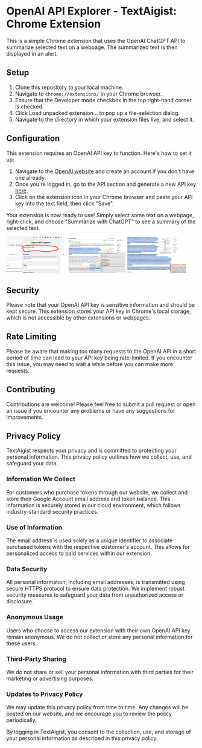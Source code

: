 # OpenAI API Explorer - TextAigist: Chrome Extension

This is a simple Chrome extension that uses the OpenAI ChatGPT API to summarize selected text on a webpage. The summarized text is then displayed in an alert.

## Setup

1. Clone this repository to your local machine.
2. Navigate to `chrome://extensions/` in your Chrome browser.
3. Ensure that the Developer mode checkbox in the top right-hand corner is checked.
4. Click Load unpacked extension… to pop up a file-selection dialog.
5. Navigate to the directory in which your extension files live, and select it.

## Configuration

This extension requires an OpenAI API key to function. Here's how to set it up:

1. Navigate to the [OpenAI website](https://www.openai.com/) and create an account if you don't have one already.
2. Once you're logged in, go to the API section and generate a new API key [here](https://platform.openai.com/account/api-keys).
3. Click on the extension icon in your Chrome browser and paste your API key into the text field, then click "Save".

Your extension is now ready to use! Simply select some text on a webpage, right-click, and choose "Summarize with ChatGPT" to see a summary of the selected text.

<div>
<img src="./screenshots/step1.png" width="31%" alt="Paste API key in browser popup">
<img src="./screenshots/step2.png" width="31%" alt="Select text and choose OpenAI API Explorer - TextAigist">
<img src="./screenshots/step3.png" width="31%" alt="Wait couple of seconds and see summary in popup">
</div>

## Security

Please note that your OpenAI API key is sensitive information and should be kept secure. This extension stores your API key in Chrome's local storage, which is not accessible by other extensions or webpages. 

## Rate Limiting

Please be aware that making too many requests to the OpenAI API in a short period of time can lead to your API key being rate-limited. If you encounter this issue, you may need to wait a while before you can make more requests.

## Contributing

Contributions are welcome! Please feel free to submit a pull request or open an issue if you encounter any problems or have any suggestions for improvements.

## Privacy Policy

TextAigist respects your privacy and is committed to protecting your personal information. This privacy policy outlines how we collect, use, and safeguard your data.

### Information We Collect

For customers who purchase tokens through our website, we collect and store their Google Account email address and token balance. This information is securely stored in our cloud environment, which follows industry-standard security practices.

### Use of Information

The email address is used solely as a unique identifier to associate purchased tokens with the respective customer's account. This allows for personalized access to paid services within our extension.

### Data Security

All personal information, including email addresses, is transmitted using secure HTTPS protocol to ensure data protection. We implement robust security measures to safeguard your data from unauthorized access or disclosure.

### Anonymous Usage

Users who choose to access our extension with their own OpenAI API key remain anonymous. We do not collect or store any personal information for these users.

### Third-Party Sharing

We do not share or sell your personal information with third parties for their marketing or advertising purposes.

### Updates to Privacy Policy

We may update this privacy policy from time to time. Any changes will be posted on our website, and we encourage you to review the policy periodically.

By logging in TextAigist, you consent to the collection, use, and storage of your personal information as described in this privacy policy.
